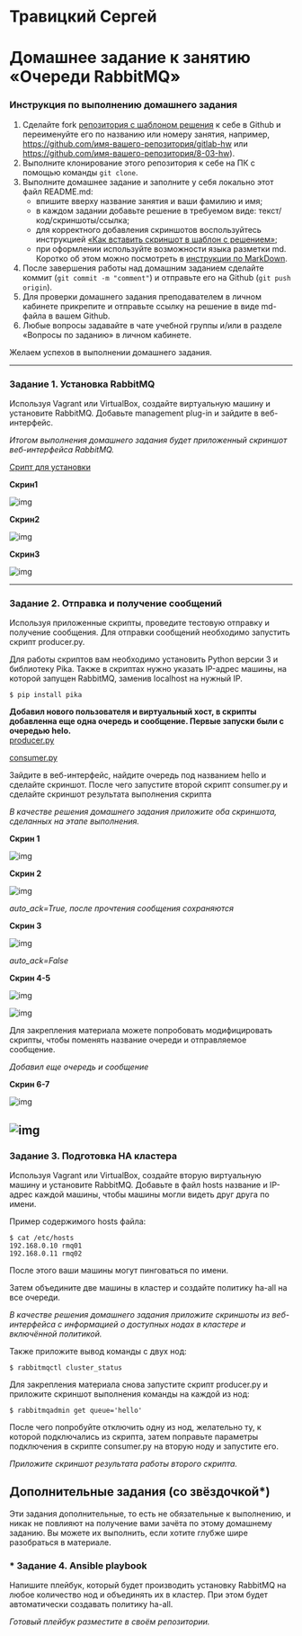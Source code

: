 # Травицкий Сергей
# Домашнее задание к занятию  «Очереди RabbitMQ»

### Инструкция по выполнению домашнего задания

1. Сделайте fork [репозитория c шаблоном решения](https://github.com/netology-code/sys-pattern-homework) к себе в Github и переименуйте его по названию или номеру занятия, например, https://github.com/имя-вашего-репозитория/gitlab-hw или https://github.com/имя-вашего-репозитория/8-03-hw).
2. Выполните клонирование этого репозитория к себе на ПК с помощью команды `git clone`.
3. Выполните домашнее задание и заполните у себя локально этот файл README.md:
   - впишите вверху название занятия и ваши фамилию и имя;
   - в каждом задании добавьте решение в требуемом виде: текст/код/скриншоты/ссылка;
   - для корректного добавления скриншотов воспользуйтесь инструкцией [«Как вставить скриншот в шаблон с решением»](https://github.com/netology-code/sys-pattern-homework/blob/main/screen-instruction.md);
   - при оформлении используйте возможности языка разметки md. Коротко об этом можно посмотреть в [инструкции по MarkDown](https://github.com/netology-code/sys-pattern-homework/blob/main/md-instruction.md).
4. После завершения работы над домашним заданием сделайте коммит (`git commit -m "comment"`) и отправьте его на Github (`git push origin`).
5. Для проверки домашнего задания преподавателем в личном кабинете прикрепите и отправьте ссылку на решение в виде md-файла в вашем Github.
6. Любые вопросы задавайте в чате учебной группы и/или в разделе «Вопросы по заданию» в личном кабинете.

Желаем успехов в выполнении домашнего задания.

---

### Задание 1. Установка RabbitMQ

Используя Vagrant или VirtualBox, создайте виртуальную машину и установите RabbitMQ.
Добавьте management plug-in и зайдите в веб-интерфейс.

*Итогом выполнения домашнего задания будет приложенный скриншот веб-интерфейса RabbitMQ.*

[Срипт для установки](https://github.com/travickiy67/RabbitMQ/blob/main/files/sh.sh)  

**Скрин1**

![img](https://github.com/travickiy67/RabbitMQ/blob/main/img/img1.1.png)  

**Скрин2**

![img](https://github.com/travickiy67/RabbitMQ/blob/main/img/img1.3.png)  

**Скрин3**

![img](https://github.com/travickiy67/RabbitMQ/blob/main/img/img1.4.png)  

---

### Задание 2. Отправка и получение сообщений

Используя приложенные скрипты, проведите тестовую отправку и получение сообщения.
Для отправки сообщений необходимо запустить скрипт producer.py.

Для работы скриптов вам необходимо установить Python версии 3 и библиотеку Pika.
Также в скриптах нужно указать IP-адрес машины, на которой запущен RabbitMQ, заменив localhost на нужный IP.

```shell script
$ pip install pika
```
**Добавил нового пользователя и виртуальный хост, в скрипты добавленна еще одна очередь и сообщение. Первые запуски были с очередью helo.**  
[producer.py](https://github.com/travickiy67/RabbitMQ/blob/main/files/producer.py)

[consumer.py](https://github.com/travickiy67/RabbitMQ/blob/main/files/consumer1.py)
 
Зайдите в веб-интерфейс, найдите очередь под названием hello и сделайте скриншот.
После чего запустите второй скрипт consumer.py и сделайте скриншот результата выполнения скрипта

*В качестве решения домашнего задания приложите оба скриншота, сделанных на этапе выполнения.*

**Скрин 1**  

![img](https://github.com/travickiy67/RabbitMQ/blob/main/img/img2.2.png)

**Скрин 2**  

![img](https://github.com/travickiy67/RabbitMQ/blob/main/img/img2.4.png)

*auto_ack=True, после прочтения сообщения сохраняются*  

**Cкрин 3**  

![img](https://github.com/travickiy67/RabbitMQ/blob/main/img/img2.3.png)

*auto_ack=False*  

**Скрин 4-5**  

![img](https://github.com/travickiy67/RabbitMQ/blob/main/img/img2.5.png)  

![img](https://github.com/travickiy67/RabbitMQ/blob/main/img/img2.6.png)  

Для закрепления материала можете попробовать модифицировать скрипты, чтобы поменять название очереди и отправляемое сообщение.

*Добавил еще очередь и сообщение*  

**Скрин 6-7**

![img](https://github.com/travickiy67/RabbitMQ/blob/main/img/img2.7.png)   

![img](https://github.com/travickiy67/RabbitMQ/blob/main/img/img2.8.png)  
---

### Задание 3. Подготовка HA кластера

Используя Vagrant или VirtualBox, создайте вторую виртуальную машину и установите RabbitMQ.
Добавьте в файл hosts название и IP-адрес каждой машины, чтобы машины могли видеть друг друга по имени.

Пример содержимого hosts файла:
```shell script
$ cat /etc/hosts
192.168.0.10 rmq01
192.168.0.11 rmq02
```
После этого ваши машины могут пинговаться по имени.

Затем объедините две машины в кластер и создайте политику ha-all на все очереди.

*В качестве решения домашнего задания приложите скриншоты из веб-интерфейса с информацией о доступных нодах в кластере и включённой политикой.*

Также приложите вывод команды с двух нод:

```shell script
$ rabbitmqctl cluster_status
```

Для закрепления материала снова запустите скрипт producer.py и приложите скриншот выполнения команды на каждой из нод:

```shell script
$ rabbitmqadmin get queue='hello'
```

После чего попробуйте отключить одну из нод, желательно ту, к которой подключались из скрипта, затем поправьте параметры подключения в скрипте consumer.py на вторую ноду и запустите его.

*Приложите скриншот результата работы второго скрипта.*


## Дополнительные задания (со звёздочкой*)
Эти задания дополнительные, то есть не обязательные к выполнению, и никак не повлияют на получение вами зачёта по этому домашнему заданию. Вы можете их выполнить, если хотите глубже шире разобраться в материале.

### * Задание 4. Ansible playbook

Напишите плейбук, который будет производить установку RabbitMQ на любое количество нод и объединять их в кластер.
При этом будет автоматически создавать политику ha-all.

*Готовый плейбук разместите в своём репозитории.*

